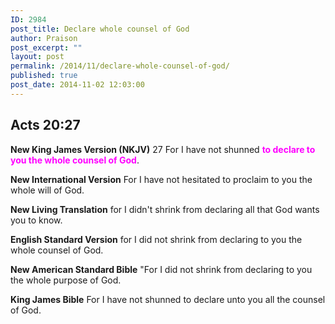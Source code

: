 ```yaml
---
ID: 2984
post_title: Declare whole counsel of God
author: Praison
post_excerpt: ""
layout: post
permalink: /2014/11/declare-whole-counsel-of-god/
published: true
post_date: 2014-11-02 12:03:00
---
```

<h2><strong>Acts 20:27</strong></h2>
<strong>New King James Version (NKJV)</strong>
27 For I have not shunned <span style="color: #ff00ff;"><strong>to declare to you the whole counsel of God</strong></span>.

<strong>New International Version</strong>
For I have not hesitated to proclaim to you the whole will of God.

<strong>New Living Translation</strong>
for I didn't shrink from declaring all that God wants you to know.

<strong>English Standard Version</strong>
for I did not shrink from declaring to you the whole counsel of God.

<strong>New American Standard Bible</strong>
"For I did not shrink from declaring to you the whole purpose of God.

<strong>King James Bible</strong>
For I have not shunned to declare unto you all the counsel of God.